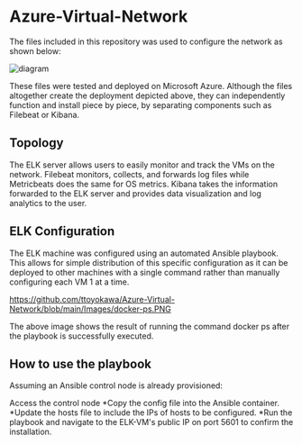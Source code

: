 # Azure-Virtual-Network
The files included in this repository was used to configure the network as shown below:

![diagram](https://user-images.githubusercontent.com/31974326/148467888-cc4f48ef-b969-4fde-a63b-3ab338a0d6d7.PNG)

These files were tested and deployed on Microsoft Azure. Although the files altogether create the deployment depicted above, they can independently function and install piece by piece, by separating components such as Filebeat or Kibana.

## Topology

The ELK server allows users to easily monitor and track the VMs on the network. Filebeat monitors, collects, and forwards log files while Metricbeats does the same for OS metrics. Kibana takes the information forwarded to the ELK server and provides data visualization and log analytics to the user.

## ELK Configuration

The ELK machine was configured using an automated Ansible playbook. This allows for simple distribution of this specific configuration as it can be deployed to other machines with a single command rather than manually configuring each VM 1 at a time. 

https://github.com/ttoyokawa/Azure-Virtual-Network/blob/main/Images/docker-ps.PNG

The above image shows the result of running the command docker ps after the playbook is successfully executed.

## How to use the playbook

Assuming an Ansible control node is already provisioned:

Access the control node
*Copy the config file into the Ansible container.
*Update the hosts file to include the IPs of hosts to be configured. 
*Run the playbook and navigate to the ELK-VM's public IP on port 5601 to confirm the installation. 
